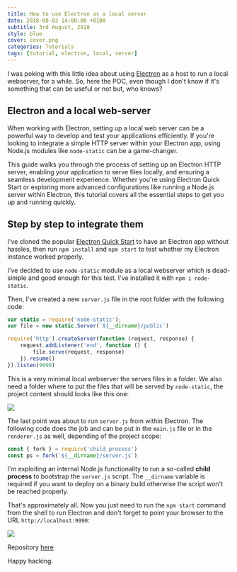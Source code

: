 ```yaml
---
title: How to use Electron as a local server
date: 2018-08-03 14:00:00 +0100
subtitle: 3rd August, 2018
style: blue
cover: cover.png
categories: Tutorials
tags: [tutorial, electron, local, server]
---
```




I was poking with this little idea about using [Electron](https://electronjs.org/) as a host to run a local webserver, for a while. So, here the POC, even though I don't know if it's something that can be useful or not but, who knows?



## Electron and a local web-server

When working with Electron, setting up a local web server can be a powerful way to develop and test your applications efficiently. If you're looking to integrate a simple HTTP server within your Electron app, using Node.js modules like `node-static` can be a game-changer. 

This guide walks you through the process of setting up an Electron HTTP server, enabling your application to serve files locally, and ensuring a seamless development experience. Whether you're using Electron Quick Start or exploring more advanced configurations like running a Node.js server within Electron, this tutorial covers all the essential steps to get you up and running quickly.



## Step by step to integrate them

I've cloned the popular [Electron Quick Start](https://github.com/electron/electron-quick-start) to have an Electron app without hassles, then run `npm install` and `npm start` to test whether my Electron instance worked properly.  

I've decided to use `node-static` module as a local webserver which is dead-simple and good enough for this test. I've installed it with `npm i node-static`.

Then, I've created a new `server.js` file in the root folder with the following code:

```javascript
var static = require('node-static');
var file = new static.Server(`${__dirname}/public`)

require('http').createServer(function (request, response) {
    request.addListener('end', function () {
        file.serve(request, response)
    }).resume()
}).listen(9990)
```

This is a very minimal local webserver the serves files in a folder. We also need a folder where to put the files that will be served by `node-static`, the project content should looks like this one: 

![](/assets/blog/use-electron-as-local-webserver/filesys.png)


The last point was about to run `server.js` from within Electron. The following code does the job and can be put in the `main.js` file or in the `renderer.js` as well, depending of the project scope:

```javascript
const { fork } = require('child_process')
const ps = fork(`${__dirname}/server.js`)
```

I'm exploiting an internal Node.js functionality to run a so-called **child process** to bootstrap the `server.js` script. The `__dirname` variable is required if you want to deploy on a binary build otherwise the script won't be reached properly.

That's approximately all. Now you just need to run the `npm start` command from the shell to run Electron and don't forget to point your browser to the URL `http://localhost:9990`:

![](/assets/blog/use-electron-as-local-webserver/cover.png)

Repository [here](https://github.com/fabiofranchino/electron-as-local-web-server)

Happy hacking.

